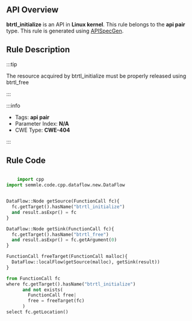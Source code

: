 ---
---


## API Overview
**btrtl_initialize** is an API in **Linux kernel**. This rule belongs to the **api pair** type. This rule is generated using [APISpecGen](../../tools/APISpecGen).
## Rule Description

:::tip

The resource acquired by btrtl_initialize must be properly released using btrtl_free

:::

:::info

- Tags: **api pair**
- Parameter Index: **N/A**
- CWE Type: **CWE-404**

:::

## Rule Code
```python

    import cpp
import semmle.code.cpp.dataflow.new.DataFlow


DataFlow::Node getSource(FunctionCall fc){
  fc.getTarget().hasName("btrtl_initialize")
  and result.asExpr() = fc
}

DataFlow::Node getSink(FunctionCall fc){
  fc.getTarget().hasName("btrtl_free")
  and result.asExpr() = fc.getArgument(0)
}

FunctionCall freeTarget(FunctionCall malloc){
  DataFlow::localFlow(getSource(malloc), getSink(result))
}

from FunctionCall fc
where fc.getTarget().hasName("btrtl_initialize")
      and not exists(
        FunctionCall free| 
        free = freeTarget(fc)
      )
select fc.getLocation()

    
```